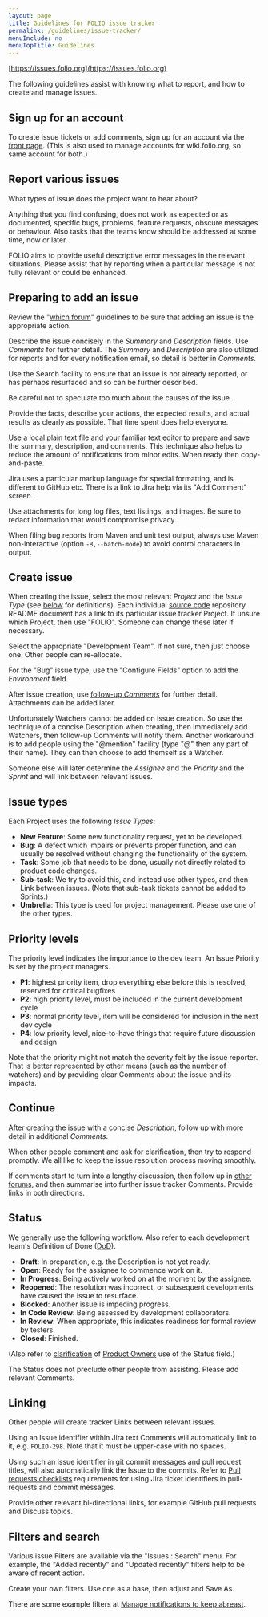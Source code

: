 ```yaml
---
layout: page
title: Guidelines for FOLIO issue tracker
permalink: /guidelines/issue-tracker/
menuInclude: no
menuTopTitle: Guidelines
---
```


[https://issues.folio.org](https://issues.folio.org)

The following guidelines assist with knowing what to report, and how to create and manage issues.

## Sign up for an account

To create issue tickets or add comments, sign up for an account via the [front page](https://issues.folio.org).
(This is also used to manage accounts for wiki.folio.org, so same account for both.)

## Report various issues

What types of issue does the project want to hear about?

Anything that you find confusing, does not work as expected or as documented,
specific bugs, problems, feature requests, obscure messages or behaviour.
Also tasks that the teams know should be addressed at some time, now or later.

FOLIO aims to provide useful descriptive error messages in the relevant situations.
Please assist that by reporting when a particular message is not fully relevant or could be enhanced.

## Preparing to add an issue

Review the "[which forum](/guidelines/which-forum#issue-tracker)" guidelines
to be sure that adding an issue is the appropriate action.

Describe the issue concisely in the _Summary_ and _Description_ fields.
Use _Comments_ for further detail.
The _Summary_ and _Description_ are also utilized for reports and for every notification email, so detail is better in _Comments_.

Use the Search facility to ensure that an issue is not already reported,
or has perhaps resurfaced and so can be further described.

Be careful not to speculate too much about the causes of the issue.

Provide the facts, describe your actions, the expected results, and actual results as clearly as possible.
That time spent does help everyone.

Use a local plain text file and your familiar text editor to prepare and save the summary, description, and comments.
This technique also helps to reduce the amount of notifications from minor edits.
When ready then copy-and-paste.

Jira uses a particular markup language for special formatting, and is different to GitHub etc.
There is a link to Jira help via its "Add Comment" screen.

Use attachments for long log files, text listings, and images.
Be sure to redact information that would compromise privacy.

When filing bug reports from Maven and unit test output, always use Maven non-interactive (option `-B,--batch-mode`) to avoid control characters in output.

## Create issue

When creating the issue, select the most relevant _Project_ and the _Issue
Type_ (see [below](#issue-types) for definitions).
Each individual [source code](/source-code) repository README document has a link to its particular issue tracker Project.
If unsure which Project, then use "FOLIO".
Someone can change these later if necessary.

Select the appropriate "Development Team".
If not sure, then just choose one. Other people can re-allocate.

For the "Bug" issue type, use the "Configure Fields" option to add
the _Environment_ field.

After issue creation, use
[follow-up _Comments_](#continue) for further detail.
Attachments can be added later.

Unfortunately Watchers cannot be added on issue creation.
So use the technique of a concise Description when creating, then immediately add Watchers, then follow-up Comments will notify them.
Another workaround is to add people using the "@mention" facility (type "@" then any part of their name).
They can then choose to add themself as a Watcher.

Someone else will later determine the _Assignee_ and the _Priority_ and the _Sprint_ and will
link between relevant issues.

## Issue types

Each Project uses the following _Issue Types_:

- **New Feature**: Some new functionality request, yet to be developed.
- **Bug**: A defect which impairs or prevents proper function, and
  can usually be resolved without changing the functionality of the system.
- **Task**: Some job that needs to be done, usually not directly related to
  product code changes.
- **Sub-task**: We try to avoid this, and instead use other types,
  and then Link between issues. (Note that sub-task tickets cannot be added to Sprints.)
- **Umbrella**: This type is used for project management.
  Please use one of the other types.

## Priority levels

The priority level indicates the importance to the dev team.
An Issue Priority is set by the project managers.

- **P1**: highest priority item, drop everything else before this is resolved, reserved for critical bugfixes
- **P2**: high priority level, must be included in the current development cycle
- **P3**: normal priority level, item will be considered for inclusion in the next dev cycle
- **P4**: low priority level, nice-to-have things that require future discussion and design

Note that the priority might not match the severity felt by the issue reporter.
That is better represented by other means (such as the number of watchers)
and by providing clear Comments about the issue and its impacts.

## Continue

After creating the issue with a concise _Description_, follow up with more
detail in additional _Comments_.

When other people comment and ask for clarification, then try to respond
promptly. We all like to keep the issue resolution process moving smoothly.

If comments start to turn into a lengthy discussion, then follow up in
[other forums](/guidelines/which-forum/), and then summarise into further issue tracker Comments.
Provide links in both directions.

## Status

We generally use the following workflow.
Also refer to each development team's Definition of Done ([DoD](/reference/glossary/#dod)).

- **Draft**: In preparation, e.g. the Description is not yet ready.
- **Open**: Ready for the assignee to commence work on it.
- **In Progress**: Being actively worked on at the moment by the assignee.
- **Reopened**: The resolution was incorrect, or subsequent developments have caused the issue to resurface.
- **Blocked**: Another issue is impeding progress.
- **In Code Review**: Being assessed by development collaborators.
- **In Review**: When appropriate, this indicates readiness for formal review by testers.
- **Closed**: Finished.

(Also refer to [clarification](https://wiki.folio.org/display/PO/JIRA+status) of [Product Owners](/reference/glossary#po) use of the Status field.)

The Status does not preclude other people from assisting.
Please add relevant Comments.

## Linking

Other people will create tracker Links between relevant issues.

Using an Issue identifier within Jira text Comments will automatically link to
it, e.g. `FOLIO-298`. Note that it must be upper-case with no spaces.

Using such an issue identifier in git commit messages and pull request titles, will also automatically
link the Issue to the commits.
Refer to [Pull requests checklists](/guidelines/pull-requests-checklists) requirements for using Jira ticket identifiers in pull-requests and commit messages.

Provide other relevant bi-directional links, for example GitHub pull requests and
Discuss topics.

## Filters and search

Various issue Filters are available via the "Issues : Search" menu.
For example, the "Added recently"
and "Updated recently" filters help to be aware of recent action.

Create your own filters. Use one as a base, then adjust and Save As.

There are some example filters at [Manage notifications to keep abreast](/guides/manage-notifications/).

<div class="folio-spacer-content"></div>

